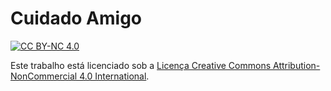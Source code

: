 # Cuidado Amigo

[![CC BY-NC 4.0][cc-by-nc-shield]][cc-by-nc]

Este trabalho está licenciado sob a [Licença Creative Commons Attribution-NonCommercial 4.0 International][cc-by-nc].

[cc-by-nc]: https://creativecommons.org/licenses/by-nc/4.0/
[cc-by-nc-shield]: https://img.shields.io/badge/License-CC%20BY--NC%204.0-lightgrey.svg
